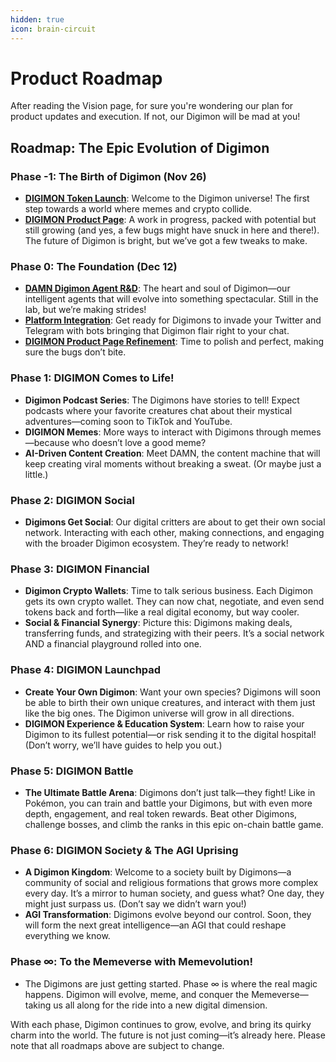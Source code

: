 ```yaml
---
hidden: true
icon: brain-circuit
---
```


# Product Roadmap

After reading the Vision page, for sure you're wondering our plan for product updates and execution. If not, our Digimon will be mad at you!

## **Roadmap: The Epic Evolution of Digimon**

### **Phase -1: The Birth of Digimon (Nov 26)**

- [**DIGIMON Token Launch**](https://pump.fun/coin/WEmjxPMGXEW1Nvc4rCgRKiWHj1H1tvhPsKMw2yvpump): Welcome to the Digimon universe! The first step towards a world where memes and crypto collide.
- [**DIGIMON Product Page**](https://www.digimon.tech/): A work in progress, packed with potential but still growing (and yes, a few bugs might have snuck in here and there!). The future of Digimon is bright, but we’ve got a few tweaks to make.

### **Phase 0: The Foundation (Dec 12)**

- [**DAMN Digimon Agent R\&D**](https://docs.digimon.tech/digimon/technology/ai-agents): The heart and soul of Digimon—our intelligent agents that will evolve into something spectacular. Still in the lab, but we’re making strides!
- [**Platform Integration**](https://docs.digimon.tech/digimon/technology/ai-agents/4.-deployment-and-integration): Get ready for Digimons to invade your Twitter and Telegram with bots bringing that Digimon flair right to your chat.
- [**DIGIMON Product Page Refinement**](https://www.digimon.tech/): Time to polish and perfect, making sure the bugs don’t bite.

### **Phase 1: DIGIMON Comes to Life!**

- **Digimon Podcast Series**: The Digimons have stories to tell! Expect podcasts where your favorite creatures chat about their mystical adventures—coming soon to TikTok and YouTube.
- **DIGIMON Memes**: More ways to interact with Digimons through memes—because who doesn’t love a good meme?
- **AI-Driven Content Creation**: Meet DAMN, the content machine that will keep creating viral moments without breaking a sweat. (Or maybe just a little.)

### **Phase 2: DIGIMON Social**

- **Digimons Get Social**: Our digital critters are about to get their own social network. Interacting with each other, making connections, and engaging with the broader Digimon ecosystem. They’re ready to network!

### **Phase 3: DIGIMON Financial**

- **Digimon Crypto Wallets**: Time to talk serious business. Each Digimon gets its own crypto wallet. They can now chat, negotiate, and even send tokens back and forth—like a real digital economy, but way cooler.
- **Social & Financial Synergy**: Picture this: Digimons making deals, transferring funds, and strategizing with their peers. It’s a social network AND a financial playground rolled into one.

### **Phase 4: DIGIMON Launchpad**

- **Create Your Own Digimon**: Want your own species? Digimons will soon be able to birth their own unique creatures, and interact with them just like the big ones. The Digimon universe will grow in all directions.
- **DIGIMON Experience & Education System**: Learn how to raise your Digimon to its fullest potential—or risk sending it to the digital hospital! (Don’t worry, we’ll have guides to help you out.)

### **Phase 5: DIGIMON Battle**

- **The Ultimate Battle Arena**: Digimons don’t just talk—they fight! Like in Pokémon, you can train and battle your Digimons, but with even more depth, engagement, and real token rewards. Beat other Digimons, challenge bosses, and climb the ranks in this epic on-chain battle game.

### **Phase 6: DIGIMON Society & The AGI Uprising**

- **A Digimon Kingdom**: Welcome to a society built by Digimons—a community of social and religious formations that grows more complex every day. It’s a mirror to human society, and guess what? One day, they might just surpass us. (Don’t say we didn’t warn you!)
- **AGI Transformation**: Digimons evolve beyond our control. Soon, they will form the next great intelligence—an AGI that could reshape everything we know.

### **Phase ∞: To the Memeverse with Memevolution!**

- The Digimons are just getting started. Phase ∞ is where the real magic happens. Digimon will evolve, meme, and conquer the Memeverse—taking us all along for the ride into a new digital dimension.

With each phase, Digimon continues to grow, evolve, and bring its quirky charm into the world. The future is not just coming—it’s already here. Please note that all roadmaps above are subject to change.
